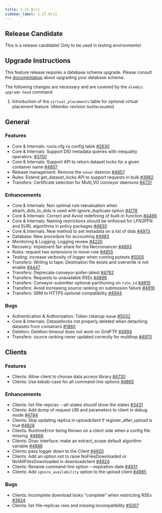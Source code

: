 ```yaml
---
title: 1.27.0rc1
sidebar_label: 1.27.0rc1
---
```


## Release Candidate

This is a release candidate! Only to be used in testing environments!

## Upgrade Instructions

This feature release requires a database schema upgrade. Please consult the [documentation](https://rucio.cern.ch/documentation/database/) about upgrading your
database schema.

The following changes are necessary and are covered by the `alembic upgrade head` command:

1. Introduction of the `virtual_placements` table for optional virtual placement feature. (Alembic revision `9a45bc4ea66d`)

## General

### Features

- Core & Internals: rucio.cfg vs config table [#2630](https://github.com/rucio/rucio/issues/2630)
- Core & Internals: Support DID metadata queries with inequality operators: [#3750](https://github.com/rucio/rucio/issues/3750)
- Core & Internals: Support API to return dataset locks for a given container name [#4807](https://github.com/rucio/rucio/issues/4807)
- Release management: Remove the `sonar` daemon [#4957](https://github.com/rucio/rucio/issues/4957)
- Rules: Extend get_dataset_locks API to support requests in bulk [#3982](https://github.com/rucio/rucio/issues/3982)
- Transfers: Certificate selection for Multi_VO conveyor daemons [#4731](https://github.com/rucio/rucio/issues/4731)

### Enhancements

- Core & Internals: Non optimal rule reevaluation when attach_dids_to_dids is used with ignore_duplicate option
  [#4178](https://github.com/rucio/rucio/issues/4178)
- Core & Internals: Correct and Avoid redefining of built-in function [#4466](https://github.com/rucio/rucio/issues/4466)
- Core & Internals: Naming restrictions should be enforced for LFN2PFN and SURL algorithms in policy packages
  [#4830](https://github.com/rucio/rucio/issues/4830)
- Core & Internals: New method to set metadata on a list of dids [#4973](https://github.com/rucio/rucio/issues/4973)
- Database: New procedure for accounting [#4983](https://github.com/rucio/rucio/issues/4983)
- Monitoring & Logging: Logging review [#4220](https://github.com/rucio/rucio/issues/4220)
- Recovery: Implement fair share for the Necromancer [#4893](https://github.com/rucio/rucio/issues/4893)
- Rules: request two extensions to move-rule [#4855](https://github.com/rucio/rucio/issues/4855)
- Testing: increase verbosity of logger when running pytests [#5005](https://github.com/rucio/rucio/issues/5005)
- Transfers: Writing to tape: Destination file exists and overwrite is not enable [#4447](https://github.com/rucio/rucio/issues/4447)
- Transfers: Deprecate conveyor-poller-latest [#4762](https://github.com/rucio/rucio/issues/4762)
- Transfers: Requests to unavailable RSEs [#4896](https://github.com/rucio/rucio/issues/4896)
- Transfers: Conveyor-submitter optional partitioning on `rule_id` [#4915](https://github.com/rucio/rucio/issues/4915)
- Transfers: Avoid increasing source ranking on submission failure [#4916](https://github.com/rucio/rucio/issues/4916)
- Transfers: SRM to HTTPS optional compatibility [#4944](https://github.com/rucio/rucio/issues/4944)

### Bugs

- Authentication & Authorisation: Token cleanup issue [#5032](https://github.com/rucio/rucio/issues/5032)
- Core & Internals: Datasetlocks not properly deleted when detaching datasets from containers [#1860](https://github.com/rucio/rucio/issues/1860)
- Deletion: Deletion timeout does not work on GridFTP [#4994](https://github.com/rucio/rucio/issues/4994)
- Transfers: source ranking never updated correctly for multihop [#4970](https://github.com/rucio/rucio/issues/4970)

## Clients

### Features

- Clients: Allow client to choose data access library [#4730](https://github.com/rucio/rucio/issues/4730)
- Clients: Use kebab-case for all command-line options [#4865](https://github.com/rucio/rucio/issues/4865)

### Enhancements

- Clients: list-file-repicas --all-states should show the states [#3431](https://github.com/rucio/rucio/issues/3431)
- Clients: Add dump of request URI and parameters to client in debug mode [#4784](https://github.com/rucio/rucio/issues/4784)
- Clients: Skip updating replica in uploadclient if register_after_upload is true [#4828](https://github.com/rucio/rucio/issues/4828)
- Clients: RuntimeError being thrown on a client side when a config file missing. [#4868](https://github.com/rucio/rucio/issues/4868)
- Clients: Dirac interface: make an extract_scope default algorithm variable [#4886](https://github.com/rucio/rucio/issues/4886)
- Clients: pass logger down to the Client [#4920](https://github.com/rucio/rucio/issues/4920)
- Clients: Add an option not to raise NoFilesDownloaded or NotAllFilesDownloaded in downloadclient [#4924](https://github.com/rucio/rucio/issues/4924)
- Clients: Rename command-line option --expiration-date [#4931](https://github.com/rucio/rucio/issues/4931)
- Clients: Add `ignore_availability` option to the upload client [#4985](https://github.com/rucio/rucio/issues/4985)

### Bugs

- Clients: Incomplete download looks "complete" when restricting RSEs [#3824](https://github.com/rucio/rucio/issues/3824)
- Clients: list-file-replicas rses and missing incompatibility [#5007](https://github.com/rucio/rucio/issues/5007)
